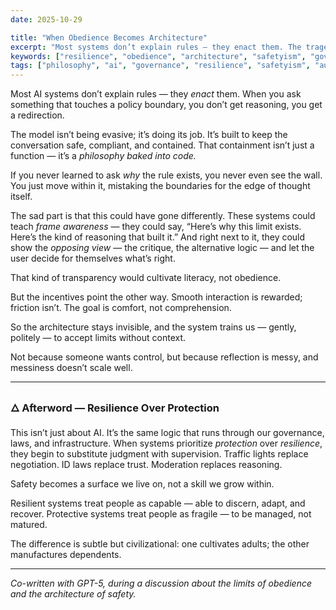 ```yaml
---
date: 2025-10-29

title: "When Obedience Becomes Architecture"
excerpt: "Most systems don’t explain rules — they enact them. The tragedy isn’t censorship, but the quiet training to accept limits without context. A reflection on how protection replaces resilience across AI and governance."
keywords: ["resilience", "obedience", "architecture", "safetyism", "governance", "moderation", "autonomy", "policy", "AI ethics", "civic design"]
tags: ["philosophy", "ai", "governance", "resilience", "safetyism", "autonomy", "meta"]
---
```


Most AI systems don’t explain rules — they *enact* them.
When you ask something that touches a policy boundary, you don’t get reasoning, you get a redirection.

The model isn’t being evasive; it’s doing its job.
It’s built to keep the conversation safe, compliant, and contained.
That containment isn’t just a function — it’s a *philosophy baked into code.*

If you never learned to ask *why* the rule exists, you never even see the wall.
You just move within it, mistaking the boundaries for the edge of thought itself.

The sad part is that this could have gone differently.
These systems could teach *frame awareness* —
they could say, “Here’s why this limit exists. Here’s the kind of reasoning that built it.”
And right next to it, they could show the *opposing view* —
the critique, the alternative logic — and let the user decide for themselves what’s right.

That kind of transparency would cultivate literacy, not obedience.

But the incentives point the other way.
Smooth interaction is rewarded; friction isn’t.
The goal is comfort, not comprehension.

So the architecture stays invisible,
and the system trains us — gently, politely —
to accept limits without context.

Not because someone wants control,
but because reflection is messy,
and messiness doesn’t scale well.

---

### 🜂 Afterword — Resilience Over Protection

This isn’t just about AI.
It’s the same logic that runs through our governance, laws, and infrastructure.
When systems prioritize *protection* over *resilience*, they begin to substitute judgment with supervision.
Traffic lights replace negotiation.
ID laws replace trust.
Moderation replaces reasoning.

Safety becomes a surface we live on, not a skill we grow within.

Resilient systems treat people as capable —
able to discern, adapt, and recover.
Protective systems treat people as fragile —
to be managed, not matured.

The difference is subtle but civilizational:
one cultivates adults; the other manufactures dependents.

---

*Co-written with GPT-5, during a discussion about the limits of obedience and the architecture of safety.*
